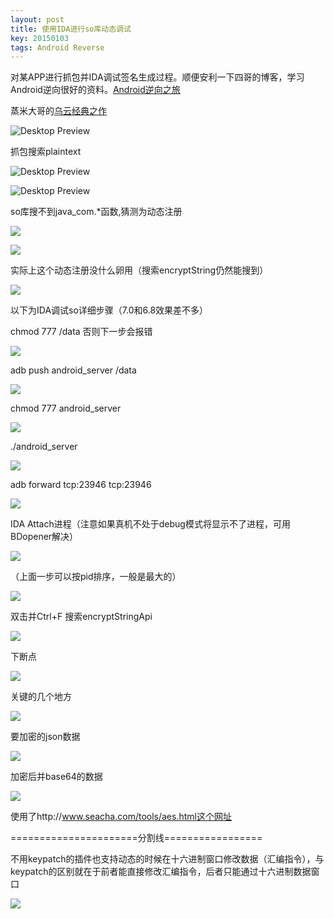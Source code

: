 ```yaml
---
layout: post
title: 使用IDA进行so库动态调试
key: 20150103
tags: Android Reverse
---
```

对某APP进行抓包并IDA调试签名生成过程。顺便安利一下四哥的博客，学习Android逆向很好的资料。[Android逆向之旅](https://blog.csdn.net/jiangwei0910410003/article/details/51500328)

蒸米大哥的[乌云经典之作](http://drops.xmd5.com/static/drops/tips-6840.html)

![Desktop Preview](https://raw.githubusercontent.com/la0s/la0s.github.io/master/screenshots/1.png)

<!--more-->

抓包搜索plaintext

![Desktop Preview](https://raw.githubusercontent.com/la0s/la0s.github.io/master/screenshots/2.png)

![Desktop Preview](https://raw.githubusercontent.com/la0s/la0s.github.io/master/screenshots/3.png)

so库搜不到java_com.*函数,猜测为动态注册

![](https://raw.githubusercontent.com/la0s/la0s.github.io/master/screenshots/4.png)

![](https://raw.githubusercontent.com/la0s/la0s.github.io/master/screenshots/5.png)

实际上这个动态注册没什么卵用（搜索encryptString仍然能搜到）

![](https://raw.githubusercontent.com/la0s/la0s.github.io/master/screenshots/6.png)

以下为IDA调试so详细步骤（7.0和6.8效果差不多）

chmod 777 /data 否则下一步会报错

![](https://raw.githubusercontent.com/la0s/la0s.github.io/master/screenshots/%E5%9B%BE%E7%89%871.png)

adb push  android_server  /data

![](https://raw.githubusercontent.com/la0s/la0s.github.io/master/screenshots/7.png)

chmod 777 android_server

![](https://raw.githubusercontent.com/la0s/la0s.github.io/master/screenshots/8.png)

./android_server

![](https://raw.githubusercontent.com/la0s/la0s.github.io/master/screenshots/9.png)

adb forward tcp:23946 tcp:23946

![](https://raw.githubusercontent.com/la0s/la0s.github.io/master/screenshots/10.png)

IDA Attach进程（注意如果真机不处于debug模式将显示不了进程，可用BDopener解决）

![](https://raw.githubusercontent.com/la0s/la0s.github.io/master/screenshots/11.png)

（上面一步可以按pid排序，一般是最大的）

![](https://raw.githubusercontent.com/la0s/la0s.github.io/master/screenshots/12.png)

双击并Ctrl+F 搜索encryptStringApi

![](https://raw.githubusercontent.com/la0s/la0s.github.io/master/screenshots/13.png)

下断点

![](https://raw.githubusercontent.com/la0s/la0s.github.io/master/screenshots/14.png)

关键的几个地方

![](https://raw.githubusercontent.com/la0s/la0s.github.io/master/screenshots/15.png)

要加密的json数据

![](https://raw.githubusercontent.com/la0s/la0s.github.io/master/screenshots/16.png)

加密后并base64的数据

![](https://raw.githubusercontent.com/la0s/la0s.github.io/master/screenshots/17.png)

使用了http://www.seacha.com/tools/aes.html这个网址


======================分割线=================

不用keypatch的插件也支持动态的时候在十六进制窗口修改数据（汇编指令），与keypatch的区别就在于前者能直接修改汇编指令，后者只能通过十六进制数据窗口

![](https://raw.githubusercontent.com/la0s/la0s.github.io/master/screenshots/18.png)
